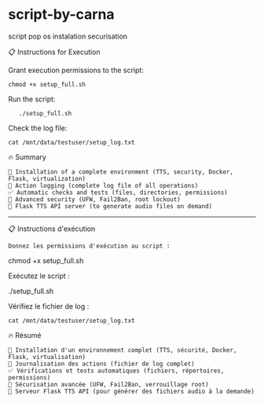 # script-by-carna
script pop os instalation securisation

📋 Instructions for Execution

Grant execution permissions to the script:

    
    chmod +x setup_full.sh


Run the script:

       ./setup_full.sh
       
Check the log file:

    cat /mnt/data/testuser/setup_log.txt

🔥 Summary

    📁 Installation of a complete environment (TTS, security, Docker, Flask, virtualization)
    📜 Action logging (complete log file of all operations)
    ✅ Automatic checks and tests (files, directories, permissions)
    🔐 Advanced security (UFW, Fail2Ban, root lockout)
    📡 Flask TTS API server (to generate audio files on demand)



--------------------------------------------------------------------------------
📋 Instructions d'exécution

    Donnez les permissions d'exécution au script :

chmod +x setup_full.sh

Exécutez le script :

./setup_full.sh

Vérifiez le fichier de log :

    cat /mnt/data/testuser/setup_log.txt

🔥 Résumé

    📁 Installation d'un environnement complet (TTS, sécurité, Docker, Flask, virtualisation)
    📜 Journalisation des actions (fichier de log complet)
    ✅ Vérifications et tests automatiques (fichiers, répertoires, permissions)
    🔐 Sécurisation avancée (UFW, Fail2Ban, verrouillage root)
    📡 Serveur Flask TTS API (pour générer des fichiers audio à la demande)

